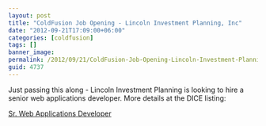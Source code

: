 ```yaml
---
layout: post
title: "ColdFusion Job Opening - Lincoln Investment Planning, Inc"
date: "2012-09-21T17:09:00+06:00"
categories: [coldfusion]
tags: []
banner_image: 
permalink: /2012/09/21/ColdFusion-Job-Opening-Lincoln-Investment-Planning-Inc
guid: 4737
---
```


Just passing this along - Lincoln Investment Planning is looking to hire  a senior web applications developer. More details at the DICE listing:

<a href="http://seeker.dice.com/jobsearch/result/10397992/WebAppDev/DiceId_10397992/Lincoln{% raw %}%2BInvestment%{% endraw %}2BPlanning{% raw %}%2C%{% endraw %}2BInc./sr--web-applications-developer">Sr. Web Applications Developer</a>